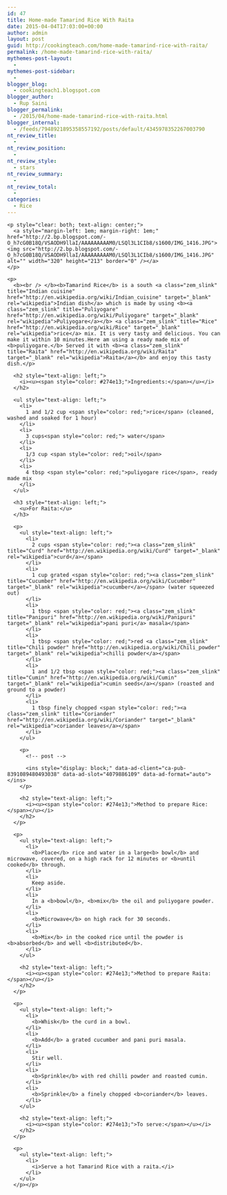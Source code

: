 ```yaml
---
id: 47
title: Home-made Tamarind Rice With Raita
date: 2015-04-04T17:03:00+00:00
author: admin
layout: post
guid: http://cookingteach.com/home-made-tamarind-rice-with-raita/
permalink: /home-made-tamarind-rice-with-raita/
mythemes-post-layout:
  - 
mythemes-post-sidebar:
  - 
blogger_blog:
  - cookingteach1.blogspot.com
blogger_author:
  - Rup Saini
blogger_permalink:
  - /2015/04/home-made-tamarind-rice-with-raita.html
blogger_internal:
  - /feeds/7948921895358557192/posts/default/4345978352267003790
nt_review_title:
  - 
nt_review_position:
  - 
nt_review_style:
  - stars
nt_review_summary:
  - 
nt_review_total:
  - 
categories:
  - Rice
---
```

<p dir="ltr" style="text-align: left;">
  <p style="text-align: left;">
    <p style="clear: both; text-align: center;">
    </p>
    
    <p style="clear: both; text-align: center;">
      <a style="margin-left: 1em; margin-right: 1em;" href="http://2.bp.blogspot.com/-O_h7cG0B18Q/VSAODH9llaI/AAAAAAAAAM0/LSQl3L1CIb8/s1600/IMG_1416.JPG"><img src="http://2.bp.blogspot.com/-O_h7cG0B18Q/VSAODH9llaI/AAAAAAAAAM0/LSQl3L1CIb8/s1600/IMG_1416.JPG" alt="" width="320" height="213" border="0" /></a>
    </p>
    
    <p>
      <b><br /> </b><b>Tamarind Rice</b> is a south <a class="zem_slink" title="Indian cuisine" href="http://en.wikipedia.org/wiki/Indian_cuisine" target="_blank" rel="wikipedia">Indian dish</a> which is made by using <b><a class="zem_slink" title="Puliyogare" href="http://en.wikipedia.org/wiki/Puliyogare" target="_blank" rel="wikipedia">Puliyogare</a></b> <a class="zem_slink" title="Rice" href="http://en.wikipedia.org/wiki/Rice" target="_blank" rel="wikipedia">rice</a> mix. It is very tasty and delicious. You can make it within 10 minutes.Here am using a ready made mix of <b>puliyogare.</b> Served it with <b><a class="zem_slink" title="Raita" href="http://en.wikipedia.org/wiki/Raita" target="_blank" rel="wikipedia">Raita</a></b> and enjoy this tasty dish.</p> 
      
      <h2 style="text-align: left;">
        <i><u><span style="color: #274e13;">Ingredients:</span></u></i>
      </h2>
      
      <ul style="text-align: left;">
        <li>
          1 and 1/2 cup <span style="color: red;">rice</span> (cleaned, washed and soaked for 1 hour)
        </li>
        <li>
          3 cups<span style="color: red;"> water</span>
        </li>
        <li>
          1/3 cup <span style="color: red;">oil</span>
        </li>
        <li>
          4 tbsp <span style="color: red;">puliyogare rice</span>, ready made mix
        </li>
      </ul>
      
      <h3 style="text-align: left;">
        <u>For Raita:</u>
      </h3>
      
      <p>
        <ul style="text-align: left;">
          <li>
            2 cups <span style="color: red;"><a class="zem_slink" title="Curd" href="http://en.wikipedia.org/wiki/Curd" target="_blank" rel="wikipedia">curd</a></span>
          </li>
          <li>
            1 cup grated <span style="color: red;"><a class="zem_slink" title="Cucumber" href="http://en.wikipedia.org/wiki/Cucumber" target="_blank" rel="wikipedia">cucumber</a></span> (water squeezed out)
          </li>
          <li>
            1 tbsp <span style="color: red;"><a class="zem_slink" title="Panipuri" href="http://en.wikipedia.org/wiki/Panipuri" target="_blank" rel="wikipedia">pani puri</a> masala</span>
          </li>
          <li>
            1 tbsp <span style="color: red;">red <a class="zem_slink" title="Chili powder" href="http://en.wikipedia.org/wiki/Chili_powder" target="_blank" rel="wikipedia">chilli powder</a></span>
          </li>
          <li>
            1 and 1/2 tbsp <span style="color: red;"><a class="zem_slink" title="Cumin" href="http://en.wikipedia.org/wiki/Cumin" target="_blank" rel="wikipedia">cumin seeds</a></span> (roasted and ground to a powder)
          </li>
          <li>
            1 tbsp finely chopped <span style="color: red;"><a class="zem_slink" title="Coriander" href="http://en.wikipedia.org/wiki/Coriander" target="_blank" rel="wikipedia">coriander leaves</a></span>
          </li>
        </ul>
        
        <p>
          <!-- post -->
          
          <ins style="display: block;" data-ad-client="ca-pub-8391089480493038" data-ad-slot="4079886109" data-ad-format="auto"></ins>
        </p>
        
        <h2 style="text-align: left;">
          <i><u><span style="color: #274e13;">Method to prepare Rice:</span></u></i>
        </h2>
      </p>
      
      <p>
        <ul style="text-align: left;">
          <li>
            <b>Place</b> rice and water in a large<b> bowl</b> and microwave, covered, on a high rack for 12 minutes or <b>until cooked</b> through.
          </li>
          <li>
            Keep aside.
          </li>
          <li>
            In a <b>bowl</b>, <b>mix</b> the oil and puliyogare powder.
          </li>
          <li>
            <b>Microwave</b> on high rack for 30 seconds.
          </li>
          <li>
            <b>Mix</b> in the cooked rice until the powder is <b>absorbed</b> and well <b>distributed</b>.
          </li>
        </ul>
        
        <h2 style="text-align: left;">
          <i><u><span style="color: #274e13;">Method to prepare Raita:</span></u></i>
        </h2>
      </p>
      
      <p>
        <ul style="text-align: left;">
          <li>
            <b>Whisk</b> the curd in a bowl.
          </li>
          <li>
            <b>Add</b> a grated cucumber and pani puri masala.
          </li>
          <li>
            Stir well.
          </li>
          <li>
            <b>Sprinkle</b> with red chilli powder and roasted cumin.
          </li>
          <li>
            <b>Sprinkle</b> a finely chopped <b>coriander</b> leaves.
          </li>
        </ul>
        
        <h2 style="text-align: left;">
          <i><u><span style="color: #274e13;">To serve:</span></u></i>
        </h2>
      </p>
      
      <p>
        <ul style="text-align: left;">
          <li>
            <i>Serve a hot Tamarind Rice with a raita.</i>
          </li>
        </ul>
      </p></p>